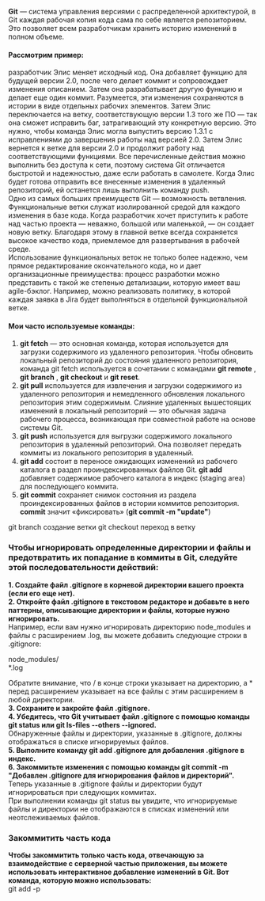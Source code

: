 **Git** — система управления версиями с распределенной архитектурой, в Git каждая рабочая копия кода сама по себе является репозиторием. Это позволяет всем разработчикам хранить историю изменений в полном объеме.     
#### Рассмотрим пример:   
разработчик Элис меняет исходный код. Она добавляет функцию для будущей версии 2.0, после чего делает коммит и сопровождает изменения описанием. Затем она разрабатывает другую функцию и делает еще один коммит. Разумеется, эти изменения сохраняются в истории в виде отдельных рабочих элементов. Затем Элис переключается на ветку, соответствующую версии 1.3 того же ПО — так она сможет исправить баг, затрагивающий эту конкретную версию. Это нужно, чтобы команда Элис могла выпустить версию 1.3.1 с исправлениями до завершения работы над версией 2.0. Затем Элис вернется к ветке для версии 2.0 и продолжит работу над соответствующими функциями. Все перечисленные действия можно выполнить без доступа к сети, поэтому система Git отличается быстротой и надежностью, даже если работать в самолете. Когда Элис будет готова отправить все внесенные изменения в удаленный репозиторий, ей останется лишь выполнить команду push.     
Одно из самых больших преимуществ Git — возможность ветвления. Функциональные ветки служат изолированной средой для каждого изменения в базе кода. Когда разработчик хочет приступить к работе над частью проекта — неважно, большой или маленькой, — он создает новую ветку. Благодаря этому в главной ветке всегда сохраняется высокое качество кода, приемлемое для развертывания в рабочей среде.    
Использование функциональных веток не только более надежно, чем прямое редактирование окончательного кода, но и дает организационные преимущества: процесс разработки можно представить с такой же степенью детализации, которую имеет ваш agile-бэклог. Например, можно реализовать политику, в которой каждая заявка в Jira будет выполняться в отдельной функциональной ветке.

#### Мои часто используемые команды:      
1. **git fetch** — это основная команда, которая используется для загрузки содержимого из удаленного репозитория. Чтобы обновить локальный репозиторий до состояния удаленного репозитория, команда git fetch используется в сочетании с командами **git remote** , **git branch** , **git checkout** и **git reset**.  
2. **git pull** используется для извлечения и загрузки содержимого из удаленного репозитория и немедленного обновления локального репозитория этим содержимым. Слияние удаленных вышестоящих изменений в локальный репозиторий — это обычная задача рабочего процесса, возникающая при совместной работе на основе системы Git.  
3. **git push** используется для выгрузки содержимого локального репозитория в удаленный репозиторий. Она позволяет передать коммиты из локального репозитория в удаленный.  
4.  **git add** состоит в переносе ожидающих изменений из рабочего каталога в раздел проиндексированных файлов Git. **git add** добавляет содержимое рабочего каталога в индекс (staging area) для последующего коммита.  
5. **git commit** сохраняет снимок состояния из раздела проиндексированных файлов в истории коммитов репозитория. **commit** значит «фиксировать»  (**git commit -m "update"**)
   
   
git branch создание ветки
git   checkout переход в ветку

### Чтобы игнорировать определенные директории и файлы и предотвратить их попадание в коммиты в Git, следуйте этой последовательности действий:
**1. Создайте файл .gitignore в корневой директории вашего проекта (если его еще нет).**   
**2. Откройте файл .gitignore в текстовом редакторе и добавьте в него паттерны, описывающие директории и файлы, которые нужно игнорировать.**   
Например, если вам нужно игнорировать директорию node_modules и файлы с расширением .log, вы можете добавить следующие строки в .gitignore:   

node_modules/   
*.log   

Обратите внимание, что / в конце строки указывает на директорию, а * перед расширением указывает на все файлы с этим расширением в любой директории.   
**3. Сохраните и закройте файл .gitignore.**   
**4. Убедитесь, что Git учитывает файл .gitignore с помощью команды git status или git ls-files --others --ignored.**      
Обнаруженные файлы и директории, указанные в .gitignore, должны отображаться в списке игнорируемых файлов.   
**5. Выполните команду git add .gitignore для добавления .gitignore в индекс.**   
**6. Закоммитьте изменения с помощью команды git commit -m "Добавлен .gitignore для игнорирования файлов и директорий".**   
Теперь указанные в .gitignore файлы и директории будут игнорироваться при следующих коммитах.   
При выполнении команды git status вы увидите, что игнорируемые файлы и директории не отображаются в списках изменений или неотслеживаемых файлов.   

### Закоммитить часть кода   
**Чтобы закоммитить только часть кода, отвечающую за взаимодействие с серверной частью приложения, вы можете использовать интерактивное добавление изменений в Git. Вот команда, которую можно использовать:**   
git add -p   

